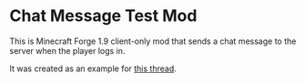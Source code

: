 # Chat Message Test Mod
This is Minecraft Forge 1.9 client-only mod that sends a chat message to the server when the player logs in.

It was created as an example for [this thread](http://www.minecraftforge.net/forum/index.php/topic,37790.0.html).